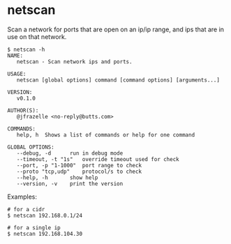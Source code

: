 # netscan

Scan a network for ports that are open on an ip/ip range, and
ips that are in use on that network.

```console
$ netscan -h
NAME:
   netscan - Scan network ips and ports.

USAGE:
   netscan [global options] command [command options] [arguments...]
   
VERSION:
   v0.1.0
   
AUTHOR(S):
   @jfrazelle <no-reply@butts.com> 
   
COMMANDS:
   help, h  Shows a list of commands or help for one command
   
GLOBAL OPTIONS:
   --debug, -d      run in debug mode
   --timeout, -t "1s"   override timeout used for check
   --port, -p "1-1000"  port range to check
   --proto "tcp,udp"    protocol/s to check
   --help, -h       show help
   --version, -v    print the version
```

Examples:

```console
# for a cidr
$ netscan 192.168.0.1/24

# for a single ip
$ netscan 192.168.104.30
```
